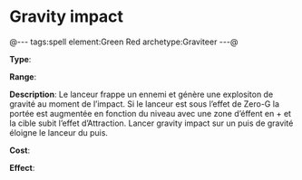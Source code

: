 # Gravity impact

@---
tags:spell
element:Green Red
archetype:Graviteer
---@

**Type**:


**Range**:

**Description**:
Le lanceur frappe un ennemi et génère une explositon de gravité au moment de l’impact. Si le lanceur est sous l’effet de Zero-G la portée est augmentée en fonction du niveau avec une zone d’éffent en + et la cible subit l’effet d’Attraction. Lancer gravity impact sur un puis de gravité éloigne le lanceur du puis.

**Cost**:

**Effect**:
